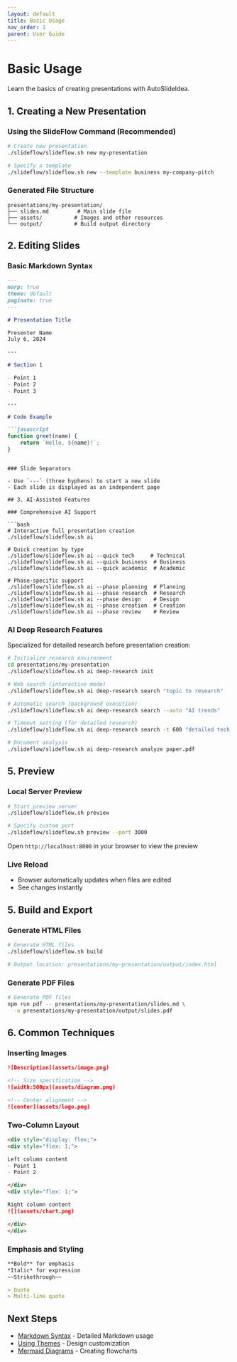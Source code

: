 ```yaml
---
layout: default
title: Basic Usage
nav_order: 1
parent: User Guide
---
```


# Basic Usage

Learn the basics of creating presentations with AutoSlideIdea.

## 1. Creating a New Presentation

### Using the SlideFlow Command (Recommended)

```bash
# Create new presentation
./slideflow/slideflow.sh new my-presentation

# Specify a template
./slideflow/slideflow.sh new --template business my-company-pitch
```

### Generated File Structure

```
presentations/my-presentation/
├── slides.md         # Main slide file
├── assets/          # Images and other resources
└── output/          # Build output directory
```

## 2. Editing Slides

### Basic Markdown Syntax

```markdown
---
marp: true
theme: default
paginate: true
---

# Presentation Title

Presenter Name
July 6, 2024

---

# Section 1

- Point 1
- Point 2
- Point 3

---

# Code Example

```javascript
function greet(name) {
    return `Hello, ${name}!`;
}
```
```

### Slide Separators

- Use `---` (three hyphens) to start a new slide
- Each slide is displayed as an independent page

## 3. AI-Assisted Features

### Comprehensive AI Support

```bash
# Interactive full presentation creation
./slideflow/slideflow.sh ai

# Quick creation by type
./slideflow/slideflow.sh ai --quick tech     # Technical
./slideflow/slideflow.sh ai --quick business  # Business
./slideflow/slideflow.sh ai --quick academic  # Academic

# Phase-specific support
./slideflow/slideflow.sh ai --phase planning  # Planning
./slideflow/slideflow.sh ai --phase research  # Research
./slideflow/slideflow.sh ai --phase design    # Design
./slideflow/slideflow.sh ai --phase creation  # Creation
./slideflow/slideflow.sh ai --phase review    # Review
```

### AI Deep Research Features

Specialized for detailed research before presentation creation:

```bash
# Initialize research environment
cd presentations/my-presentation
./slideflow/slideflow.sh ai deep-research init

# Web search (interactive mode)
./slideflow/slideflow.sh ai deep-research search "topic to research"

# Automatic search (background execution)
./slideflow/slideflow.sh ai deep-research search --auto "AI trends"

# Timeout setting (for detailed research)
./slideflow/slideflow.sh ai deep-research search -t 600 "detailed tech research"

# Document analysis
./slideflow/slideflow.sh ai deep-research analyze paper.pdf
```

## 5. Preview

### Local Server Preview

```bash
# Start preview server
./slideflow/slideflow.sh preview

# Specify custom port
./slideflow/slideflow.sh preview --port 3000
```

Open `http://localhost:8000` in your browser to view the preview

### Live Reload

- Browser automatically updates when files are edited
- See changes instantly

## 5. Build and Export

### Generate HTML Files

```bash
# Generate HTML files
./slideflow/slideflow.sh build

# Output location: presentations/my-presentation/output/index.html
```

### Generate PDF Files

```bash
# Generate PDF files
npm run pdf -- presentations/my-presentation/slides.md \
  -o presentations/my-presentation/output/slides.pdf
```

## 6. Common Techniques

### Inserting Images

```markdown
![Description](assets/image.png)

<!-- Size specification -->
![width:500px](assets/diagram.png)

<!-- Center alignment -->
![center](assets/logo.png)
```

### Two-Column Layout

```markdown
<div style="display: flex;">
<div style="flex: 1;">

Left column content
- Point 1
- Point 2

</div>
<div style="flex: 1;">

Right column content
![](assets/chart.png)

</div>
</div>
```

### Emphasis and Styling

```markdown
**Bold** for emphasis
*Italic* for expression
~~Strikethrough~~

> Quote
> Multi-line quote
```

## Next Steps

- [Markdown Syntax](markdown-syntax/) - Detailed Markdown usage
- [Using Themes](themes/) - Design customization
- [Mermaid Diagrams](mermaid/) - Creating flowcharts